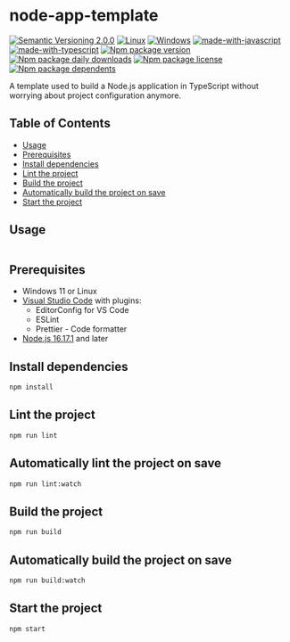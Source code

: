 # node-app-template

[![Semantic Versioning 2.0.0](https://img.shields.io/badge/semver-2.0.0-standard.svg)](https://semver.org/)
[![Linux](https://svgshare.com/i/Zhy.svg)](https://svgshare.com/i/Zhy.svg)
[![Windows](https://svgshare.com/i/ZhY.svg)](https://svgshare.com/i/ZhY.svg)
[![made-with-javascript](https://img.shields.io/badge/Made%20with-JavaScript-ffff00.svg)](https://www.javascript.com)
[![made-with-typescript](https://img.shields.io/badge/Made%20with-TypeScript-0000e0.svg)](https://www.typescriptlang.org/)
[![Npm package version](https://badgen.net/npm/v/@ii887522/node-app-template)](https://www.npmjs.com/package/@ii887522/node-app-template)
[![Npm package daily downloads](https://badgen.net/npm/dm/@ii887522/node-app-template)](https://npmjs.com/package/@ii887522/node-app-template)
[![Npm package license](https://badgen.net/npm/license/@ii887522/node-app-template)](https://npmjs.com/package/@ii887522/node-app-template)
[![Npm package dependents](https://badgen.net/npm/dependents/@ii887522/node-app-template)](https://npmjs.com/package/@ii887522/node-app-template)

A template used to build a Node.js application in TypeScript without worrying about project configuration anymore.

## Table of Contents

- [Usage](#usage)
- [Prerequisites](#prerequisites)
- [Install dependencies](#install-dependencies)
- [Lint the project](#lint-the-project)
- [Build the project](#build-the-project)
- [Automatically build the project on save](#automatically-build-the-project-on-save)
- [Start the project](#start-the-project)

## Usage

```sh

```

## Prerequisites

- Windows 11 or Linux
- [Visual Studio Code](https://code.visualstudio.com/) with plugins:
  - EditorConfig for VS Code
  - ESLint
  - Prettier - Code formatter
- [Node.js 16.17.1](https://nodejs.org/en/) and later

## Install dependencies

```sh
npm install
```

## Lint the project

```sh
npm run lint
```

## Automatically lint the project on save

```sh
npm run lint:watch
```

## Build the project

```sh
npm run build
```

## Automatically build the project on save

```sh
npm run build:watch
```

## Start the project

```sh
npm start
```
